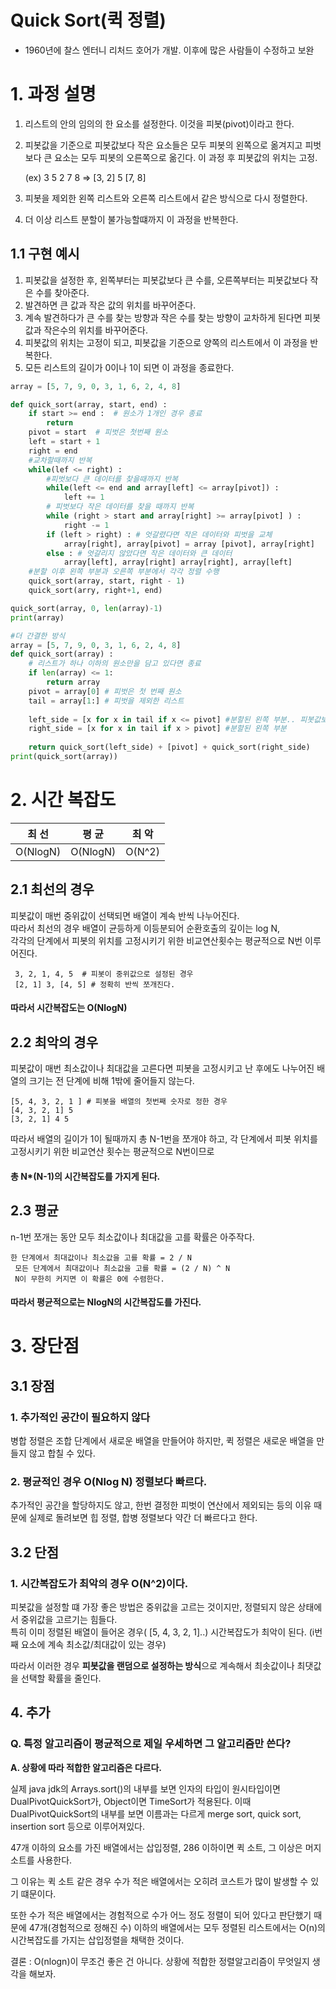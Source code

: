 # Quick Sort(퀵 정렬)
- 1960년에 찰스 엔터니 리처드 호어가 개발. 이후에 많은 사람들이 수정하고 보완

# 1. 과정 설명
1. 리스트의 안의 임의의 한 요소를 설정한다. 이것을 피봇(pivot)이라고 한다.
2. 피봇값을 기준으로 피봇값보다 작은 요소들은 모두 피봇의 왼쪽으로 옮겨지고 피벗보다 큰 요소는 모두 피봇의 오른쪽으로 옮긴다. 이 과정 후 피봇값의 위치는 고정.
    
     (ex) 3 5 2 7 8  =>  [3, 2] 5 [7, 8]
    
3. 피봇을 제외한 왼쪽 리스트와 오른쪽 리스트에서 같은 방식으로 다시 정렬한다.
4. 더 이상 리스트 분할이 불가능할떄까지 이 과정을 반복한다.

## 1.1 구현 예시
1. 피봇값을 설정한 후, 왼쪽부터는 피봇값보다 큰 수를, 오른쪽부터는 피봇값보다 작은 수를 찾아준다.
2. 발견하면 큰 값과 작은 값의 위치를 바꾸어준다.
3. 계속 발견하다가 큰 수를 찾는 방향과 작은 수를 찾는 방향이 교차하게 된다면 피봇값과 작은수의 위치를 바꾸어준다.
4. 피봇값의 위치는 고정이 되고, 피봇값을 기준으로 양쪽의 리스트에서 이 과정을 반복한다.
5. 모든 리스트의 길이가 0이나 1이 되면 이 과정을 종료한다. 


```python
array = [5, 7, 9, 0, 3, 1, 6, 2, 4, 8]

def quick_sort(array, start, end) :
	if start >= end :  # 원소가 1개인 경우 종료
		return 
	pivot = start  # 피벗은 첫번째 원소
	left = start + 1
	right = end
	#교차할때까지 반복
	while(lef <= right) :
		#피벗보다 큰 데이터를 찾을때까지 반복
		while(left <= end and array[left] <= array[pivot]) :
			left += 1
		# 피벗보다 작은 데이터를 찾을 때까지 반복
		while (right > start and array[right] >= array[pivot] ) :
			right -= 1
		if (left > right) : # 엇갈렸다면 작은 데이터와 피벗을 교체
			array[right], array[pivot] = array [pivot], array[right]
		else : # 엇갈리지 않았다면 작은 데이터와 큰 데이터
			array[left], array[right] array[right], array[left]
	#분할 이후 왼쪽 부분과 오른쪽 부분에서 각각 정렬 수행
	quick_sort(array, start, right - 1)
	quick_sort(arry, right+1, end)

quick_sort(array, 0, len(array)-1)
print(array)
```
```python
#더 간결한 방식
array = [5, 7, 9, 0, 3, 1, 6, 2, 4, 8]
def quick_sort(array) :
	# 리스트가 하나 이하의 원소만을 담고 있다면 종료
	if len(array) <= 1:
		return array
	pivot = array[0] # 피벗은 첫 번째 원소
	tail = array[1:] # 피벗을 제외한 리스트
	
	left_side = [x for x in tail if x <= pivot] #분할된 왼쪽 부분.. 피봇값보다 작은 것만
	right_side = [x for x in tail if x > pivot] #분할된 왼쪽 부분
	
	return quick_sort(left_side) + [pivot] + quick_sort(right_side) 
print(quick_sort(array))
```

# 2. 시간 복잡도 
  최 선 | 평 균 | 최 악
|----|----|----|
O(NlogN) |O(NlogN) | O(N^2) 

    
## 2.1 최선의 경우
 피봇값이 매번 중위값이 선택되면 배열이 계속 반씩 나누어진다.   
 따라서 최선의 경우 배열이 균등하게 이등분되어 순환호출의 깊이는 log N,   
 각각의 단계에서 피봇의 위치를 고정시키기 위한 비교연산횟수는 평균적으로 N번 이루어진다.  

` 3, 2, 1, 4, 5  # 피봇이 중위값으로 설정된 경우`  
` [2, 1] 3, [4, 5] # 정확히 반씩 쪼개진다.`   
 
 #### 따라서 시간복잡도는 O(NlogN) 
 
## 2.2 최악의 경우 
 피봇값이 매번 최소값이나 최대값을 고른다면 피봇을 고정시키고 난 후에도 나누어진 배열의 크기는 전 단계에 비해 1밖에 줄어들지 않는다.  

 `[5, 4, 3, 2, 1 ] # 피봇을 배열의 첫번째 숫자로 정한 경우`    
 `[4, 3, 2, 1] 5`  
 `[3, 2, 1] 4 5`  

 따라서 배열의 길이가 1이 될때까지 총 N-1번을 쪼개야 하고, 각 단계에서 피봇 위치를 고정시키기 위한 비교연산 횟수는 평균적으로 N번이므로  

#### 총 N*(N-1)의 시간복잡도를 가지게 된다.

## 2.3 평균
n-1번 쪼개는 동안 모두 최소값이나 최대값을 고를 확률은 아주작다.  

` 한 단계에서 최대값이나 최소값을 고를 확률 = 2 / N `  
` 모든 단계에서 최대값이나 최소값을 고를 확률 = (2 / N) ^ N`  
` N이 무한히 커지면 이 확률은 0에 수렴한다.`
#### 따라서  평균적으로는 NlogN의 시간복잡도를 가진다. 
  
    

  
  

# 3. 장단점
## 3.1 장점
### 1. 추가적인 공간이 필요하지 않다
병합 정렬은 조합 단계에서 새로운 배열을 만들어야 하지만, 퀵 정렬은 새로운 배열을 만들지 않고 합칠 수 있다.
### 2. 평균적인 경우 O(Nlog N) 정렬보다 빠르다.
추가적인 공간을 할당하지도 않고, 한번 결정한 피벗이 연산에서 제외되는 등의 이유 때문에 실제로 돌려보면 힙 정렬, 합병 정렬보다 약간 더 빠르다고 한다. 

## 3.2 단점
### 1. 시간복잡도가 최악의 경우 O(N^2)이다.
피봇값을 설정할 떄 가장 좋은 방법은 중위값을 고르는 것이지만, 정렬되지 않은 상태에서 중위값을 고르기는 힘들다.   
특히 이미 정렬된 배열이 들어온 경우( [5, 4, 3, 2, 1]..) 시간복잡도가 최악이 된다. (i번째 요소에 계속 최소값/최대값이 있는 경우)   

따라서 이러한 경우 **피봇값을 랜덤으로 설정하는 방식**으로 계속해서 최솟값이나 최댓값을 선택할 확률을 줄인다. 
 



## 4.    추가
### Q. 특정 알고리즘이 평균적으로 제일 우세하면 그 알고리즘만 쓴다?

**A. 상황에 따라 적합한 알고리즘은 다르다.** 

실제 java jdk의 Arrays.sort()의 내부를 보면 인자의 타입이 원시타입이면 DualPivotQuickSort가, Object이면 TimeSort가 적용된다. 이때 DualPivotQuickSort의 내부를 보면 이름과는 다르게 merge sort, quick sort, insertion sort 등으로 이루어져있다.   

47개 이하의 요소를 가진 배열에서는 삽입정렬, 286 이하이면 퀵 소트, 그 이상은 머지소트를 사용한다. 

그 이유는 퀵 소트 같은 경우 수가 적은 배열에서는 오히려 코스트가 많이 발생할 수 있기 떄문이다. 

또한 수가 적은 배열에서는 경험적으로 수가 어느 정도 정렬이 되어 있다고 판단했기 때문에 47개(경험적으로 정해진 수) 이하의 배열에서는 모두 정렬된 리스트에서는 O(n)의 시간복잡도를 가지는 삽입정렬을 채택한 것이다.



결론 :  O(nlogn)이 무조건 좋은 건 아니다. 상황에 적합한 정렬알고리즘이 무엇일지 생각을 해보자.